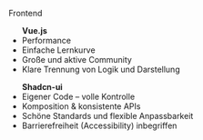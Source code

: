 <ui-title>Frontend</ui-title>

<div class="flex gap-20 mt-40">
  <div>
    <Icon name="logos:vue" height="190" width="200"></Icon>
  </div>
  <div>
    <ul class="text-4xl list-disc">
      <b>Vue.js</b>
      <li>Performance</li>
      <li>Einfache Lernkurve</li>
      <li>Große und aktive Community</li>
      <li>Klare Trennung von Logik und Darstellung</li>
    </ul>
  </div>
</div>

<div class="flex gap-20 my-20">
  <div>
    <Icon name="simple-icons:shadcnui" height="190" width="200"></Icon>
  </div>
  <div>
    <ul class="text-4xl list-disc">
      <b>Shadcn-ui</b>
      <li>Eigener Code – volle Kontrolle</li>
      <li>Komposition & konsistente APIs</li>
      <li>Schöne Standards und flexible Anpassbarkeit</li>
      <li>Barrierefreiheit (Accessibility) inbegriffen</li>
    </ul>
  </div>
</div>
